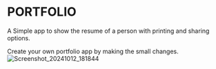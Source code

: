 
# PORTFOLIO

 A Simple app to show the resume of a person with printing and sharing options.
 
 Create your own portfolio app by making the small changes.
![Screenshot_20241012_181844](https://github.com/user-attachments/assets/f9aca4d5-17f8-4180-adb7-30d0bed116c7)
